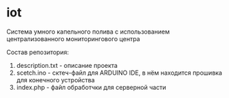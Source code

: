 # iot
Система умного капельного полива с использованием централизованного мониторингового центра

Состав репозитория:
1. description.txt - описание проекта
2. scetch.ino - сктеч-файл для ARDUINO IDE, в нём находится прошивка для конечного устройства
3. index.php - файл обработчки для серверной части
